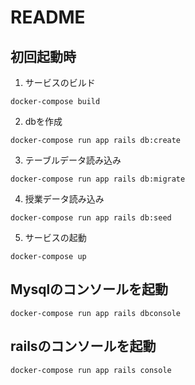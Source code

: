 # README

## 初回起動時

1. サービスのビルド
```
docker-compose build
```
2. dbを作成
```
docker-compose run app rails db:create
```
3. テーブルデータ読み込み
```
docker-compose run app rails db:migrate
```
4. 授業データ読み込み
```
docker-compose run app rails db:seed
```
5. サービスの起動
```
docker-compose up
```

## Mysqlのコンソールを起動
```
docker-compose run app rails dbconsole
```

## railsのコンソールを起動
```
docker-compose run app rails console
```

<!-- ## error対応
* docker-compose up でerrorが出た時
 * tmp/pids/server.pid を消してみてください
  -->
